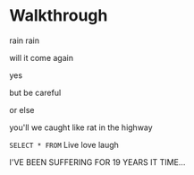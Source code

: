 # Walkthrough

rain rain

will it come again 

yes

but be careful

or else

you'll we caught like rat in the highway

`SELECT * FROM`
Live love laugh

I'VE BEEN SUFFERING FOR 19 YEARS IT TIME...

